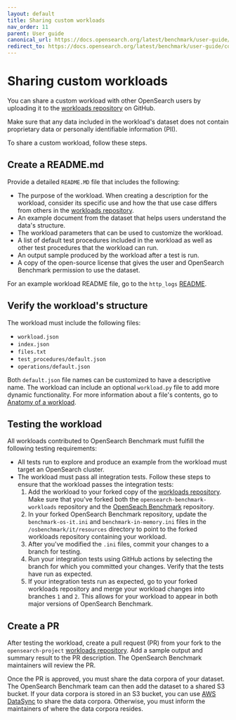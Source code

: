 ```yaml
---
layout: default
title: Sharing custom workloads
nav_order: 11
parent: User guide
canonical_url: https://docs.opensearch.org/latest/benchmark/user-guide/contributing-workloads/
redirect_to: https://docs.opensearch.org/latest/benchmark/user-guide/contributing-workloads/
---
```


# Sharing custom workloads

You can share a custom workload with other OpenSearch users by uploading it to the [workloads repository](https://github.com/opensearch-project/opensearch-benchmark-workloads/) on GitHub. 

Make sure that any data included in the workload's dataset does not contain proprietary data or personally identifiable information (PII). 

To share a custom workload, follow these steps.

## Create a README.md

Provide a detailed `README.MD` file that includes the following:  

- The purpose of the workload. When creating a description for the workload, consider its specific use and how the that use case differs from others in the [workloads repository](https://github.com/opensearch-project/opensearch-benchmark-workloads/).
- An example document from the dataset that helps users understand the data's structure.
- The workload parameters that can be used to customize the workload.
- A list of default test procedures included in the workload as well as other test procedures that the workload can run.
- An output sample produced by the workload after a test is run.
- A copy of the open-source license that gives the user and OpenSearch Benchmark permission to use the dataset.

For an example workload README file, go to the `http_logs` [README](https://github.com/opensearch-project/opensearch-benchmark-workloads/blob/main/http_logs/README.md).

## Verify the workload's structure

The workload must include the following files: 

- `workload.json`
- `index.json`
- `files.txt`
- `test_procedures/default.json`
- `operations/default.json` 

Both `default.json` file names can be customized to have a descriptive name. The workload can include an optional `workload.py` file to add more dynamic functionality. For more information about a file's contents, go to [Anatomy of a workload]({{site.url}}{{site.baseurl}}/benchmark/user-guide/understanding-workloads/anatomy-of-a-workload/).

## Testing the workload

All workloads contributed to OpenSearch Benchmark must fulfill the following testing requirements: 

- All tests run to explore and produce an example from the workload must target an OpenSearch cluster.
- The workload must pass all integration tests. Follow these steps to ensure that the workload passes the integration tests:
   1. Add the workload to your forked copy of the [workloads repository](https://github.com/opensearch-project/opensearch-benchmark-workloads/). Make sure that you've forked both the `opensearch-benchmark-workloads` repository and the [OpenSeach Benchmark](https://github.com/opensearch-project/opensearch-benchmark) repository.
   3. In your forked OpenSearch Benchmark repository, update the `benchmark-os-it.ini` and `benchmark-in-memory.ini` files in the `/osbenchmark/it/resources` directory to point to the forked workloads repository containing your workload.
   4. After you've modified the `.ini` files, commit your changes to a branch for testing.
   6. Run your integration tests using GitHub actions by selecting the branch for which you committed your changes. Verify that the tests have run as expected.
   7. If your integration tests run as expected, go to your forked workloads repository and merge your workload changes into branches `1` and `2`. This allows for your workload to appear in both major versions of OpenSearch Benchmark.

## Create a PR

After testing the workload, create a pull request (PR) from your fork to the `opensearch-project` [workloads repository](https://github.com/opensearch-project/opensearch-benchmark-workloads/). Add a sample output and summary result to the PR description. The OpenSearch Benchmark maintainers will review the PR.

Once the PR is approved, you must share the data corpora of your dataset. The OpenSearch Benchmark team can then add the dataset to a shared S3 bucket. If your data corpora is stored in an S3 bucket, you can use [AWS DataSync](https://docs.aws.amazon.com/datasync/latest/userguide/create-s3-location.html) to share the data corpora. Otherwise, you must inform the maintainers of where the data corpora resides.

